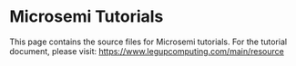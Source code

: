 # Microsemi Tutorials
This page contains the source files for Microsemi tutorials. 
For the tutorial document, please visit: https://www.legupcomputing.com/main/resource
